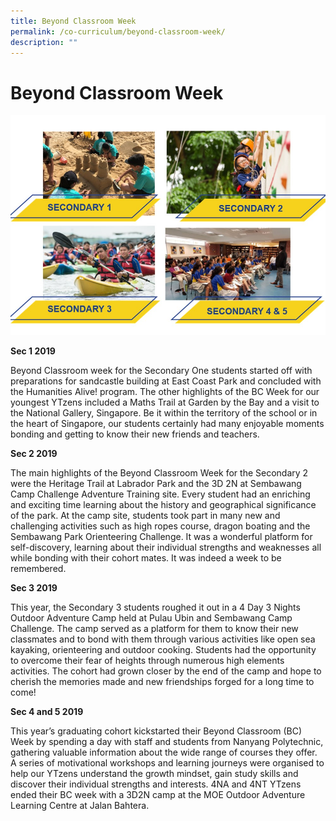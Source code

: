 ```yaml
---
title: Beyond Classroom Week
permalink: /co-curriculum/beyond-classroom-week/
description: ""
---
```

# **Beyond Classroom Week**

![](/images/web2.jpg)


**Sec 1 2019**

Beyond Classroom week for the Secondary One students started off with preparations for sandcastle building at East Coast Park and concluded with the Humanities Alive! program. The other highlights of the BC Week for our youngest YTzens included a Maths Trail at Garden by the Bay and a visit to the National Gallery, Singapore. Be it within the territory of the school or in the heart of Singapore, our students certainly had many enjoyable moments bonding and getting to know their new friends and teachers.

**Sec 2 2019**

The main highlights of the Beyond Classroom Week for the Secondary 2 were the Heritage Trail at Labrador Park and the 3D 2N at Sembawang Camp Challenge Adventure Training site. Every student had an enriching and exciting time learning about the history and geographical significance of the park. At the camp site, students took part in many new and challenging activities such as high ropes course, dragon boating and the Sembawang Park Orienteering Challenge. It was a wonderful platform for self-discovery, learning about their individual strengths and weaknesses all while bonding with their cohort mates. It was indeed a week to be remembered. 

  

**Sec 3 2019**

This year, the Secondary 3 students roughed it out in a 4 Day 3 Nights Outdoor Adventure Camp held at Pulau Ubin and Sembawang Camp Challenge. The camp served as a platform for them to know their new classmates and to bond with them through various activities like open sea kayaking, orienteering and outdoor cooking. Students had the opportunity to overcome their fear of heights through numerous high elements activities. The cohort had grown closer by the end of the camp and hope to cherish the memories made and new friendships forged for a long time to come!

**Sec 4 and 5 2019**

This year’s graduating cohort kickstarted their Beyond Classroom (BC) Week by spending a day with staff and students from Nanyang Polytechnic, gathering valuable information about the wide range of courses they offer. A series of motivational workshops and learning journeys were organised to help our YTzens understand the growth mindset, gain study skills and discover their individual strengths and interests. 4NA and 4NT YTzens ended their BC week with a 3D2N camp at the MOE Outdoor Adventure Learning Centre at Jalan Bahtera.